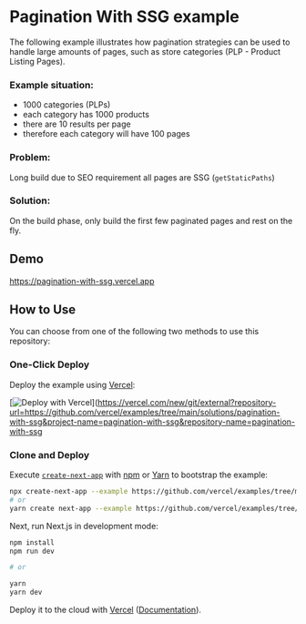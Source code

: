 # Pagination With SSG example

The following example illustrates how pagination strategies can be used to handle large amounts of pages, such as store categories (PLP - Product Listing Pages).

### Example situation:

- 1000 categories (PLPs)
- each category has 1000 products
- there are 10 results per page
- therefore each category will have 100 pages

### Problem:

Long build due to SEO requirement all pages are SSG (`getStaticPaths`)

### Solution:

On the build phase, only build the first few paginated pages and rest on the fly.

## Demo

https://pagination-with-ssg.vercel.app

## How to Use

You can choose from one of the following two methods to use this repository:

### One-Click Deploy

Deploy the example using [Vercel](https://vercel.com?utm_source=github&utm_medium=readme&utm_campaign=next-example):

[![Deploy with Vercel](https://vercel.com/button)](https://vercel.com/new/git/external?repository-url=https://github.com/vercel/examples/tree/main/solutions/pagination-with-ssg&project-name=pagination-with-ssg&repository-name=pagination-with-ssg

### Clone and Deploy

Execute [`create-next-app`](https://github.com/vercel/next.js/tree/canary/packages/create-next-app) with [npm](https://docs.npmjs.com/cli/init) or [Yarn](https://yarnpkg.com/lang/en/docs/cli/create/) to bootstrap the example:

```bash
npx create-next-app --example https://github.com/vercel/examples/tree/main/solutions/pagination-with-ssg
# or
yarn create next-app --example https://github.com/vercel/examples/tree/main/solutions/pagination-with-ssg
```

Next, run Next.js in development mode:

```bash
npm install
npm run dev

# or

yarn
yarn dev
```

Deploy it to the cloud with [Vercel](https://vercel.com/new?utm_source=github&utm_medium=readme&utm_campaign=edge-middleware-eap) ([Documentation](https://nextjs.org/docs/deployment)).

